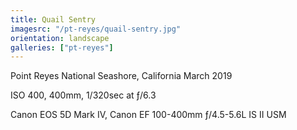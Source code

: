 ```yaml
---
title: Quail Sentry
imagesrc: "/pt-reyes/quail-sentry.jpg"
orientation: landscape
galleries: ["pt-reyes"]
---
```


Point Reyes National Seashore, California March 2019

ISO 400, 400mm, 1/320sec at ƒ/6.3

Canon EOS 5D Mark IV, Canon EF 100-400mm ƒ/4.5-5.6L IS II USM
